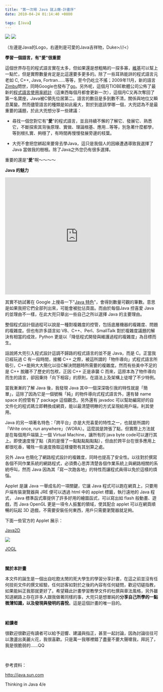 ```yaml
---
title: "第一次喝 Java 就上癮-計畫序"
date: 2010-04-24 01:14:40 +0800

tags: [Java]
---
```

![](/images/cssula-blog/javaLogo.png)
![](/images/cssula-blog/duke.png)

（左邊是Java的Logo，右邊則是可愛的Java吉祥物，Duke&gt;///&lt;）

<!--more-->

<strong>學習一個語言，有"愛"很重要</strong>

<strong> </strong>這個世界存在的程式語言實在太多，但如果還是想粗略的一探多寡，<a href="http://en.wikipedia.org/wiki/List_of_programming_languages" target="_blank">維基</a>可以幫上一點忙，但是實際數量肯定是比這還要多更多的。除了一些耳熟能詳的程式語言元老如 C, C++, Java, Fortran……等等，至今仍屹立不搖；2009年11月，新的語言<a href="http://www.zimbu.org/" target="_blank">Zimbu</a>問世，同時Google也發布了<a href="http://golang.org/" target="_blank">go</a>。另外呢，這個月TIOBE軟體公司公佈了最新的<a href="http://www.tiobe.com/index.php/content/paperinfo/tpci/index.html" target="_blank">程式語言使用率統計</a>（這東西每個月都會更新一次），這個月C又再次奪回了第一名寶座，Java被C領先位居第二。語言的數目是多到數不清，關係與地位又瞬息萬變。然而儘管語言的種類是如此龐大，對於到底該學哪一個，大兜認為不是最重要的議題，於此大兜想分享一些建議：

* 尋找一個您對它有"<strong>愛</strong>"的程式語言，並且持續不懈的了解它、發展它、熟悉它，不斷探索其背後原理、實做、理論根基、應用…等等，別急著什麼都學，等到根扎實、夠穩了，有時間再慢慢發展旁邊的枝葉。

* 大兜不會把您綁起來要脅去學Java，這只是我個人的因緣遭遇導致我選擇了 Java 當做我的樹根。除了Java之外您仍有很多選擇。

重要的還是"<strong>愛</strong>"啊～～～～<strong> </strong>

<strong>Java 的魅力</strong>

<object classid="clsid:d27cdb6e-ae6d-11cf-96b8-444553540000" width="480" height="385" codebase="http://download.macromedia.com/pub/shockwave/cabs/flash/swflash.cab#version=6,0,40,0">







<embed type="application/x-shockwave-flash" width="480" height="385" src="http://www.youtube.com/v/SRLU1bJSLVg&amp;hl=zh_TW&amp;fs=1&amp;rel=0" allowscriptaccess="always" allowfullscreen="true"></embed></object>


其實不妨試著在 Google 上搜尋一下"<a href="http://www.google.com.tw/search?source=ig&amp;hl=zh-TW&amp;rlz=&amp;=&amp;q=java+%E7%89%B9%E8%89%B2&amp;meta=lr%3D&amp;aq=f&amp;aqi=g1&amp;aql=&amp;oq=&amp;gs_rfai=" target="_blank">Java 特色</a>"，會得到數量可觀的筆數。意思是如果我把它們全部列出來，可能會被批佔頁面。而由於每個Java 控喜愛 Java 的並理由不一樣，在此大兜只舉出一些自己之所以選擇 Java 的主要理由。

整個程式設計個過程可以說是一種對複雜度的控管，包括底層機器的複雜度、問題的複雜度。但也有許多語言如 VB、C++、Perl、SmallTalk 對於複雜度議題的解決有相當的成效，Python 更是以「降低程式開發與維護過程的複雜度」為目標而生。

話說將大兜引入程式設計這調不歸路的程式語言的並不是 Java，而是 C。正當我已經玩過 C 有一段時間，接觸 C++ 之際，被這所謂的「物件導向」式程式語言所吸引，C++能夠大大簡化以往C解決問題時所需要的複雜度。然而有些美中不足的是 C++ 脫離不了歷史的包袱，正因 C++ 正是承襲 C 而來，這原本為了物件導向而生的語言，卻因秉持「向下相容」的原則，在語法上及架構上徒增了不少特例。

當我漸漸的了解 Java 後，我發現 Java 其中一個深深吸引我的特性就是「簡單」，這除了因為它是一個號稱「純」的物件導向式程式語言外，還有替 name space 的控管有了 package 這個觀念。另外還有 javadoc 可以幫助編寫好的自文件化的程式碼立即轉換成網頁，能以最清楚明瞭的方式呈現給用戶端，利其使用。

Java 的另一項著名特色：「跨平台」亦是大兜喜愛的特性之一，也就是所謂的「Write once, run anywhere」（WORA）。這麼說是誇張了點，但實際上方法就是在每個用戶端裝上一個 Virtual Machine，讓所有的 java byte code可以運行其上。即使速度慢了點（真的是慢了一點點點點點點），但由於跨平台在很多應用上都很吃香，犧牲一些速度換取這樣優勢有其划算之處。

另外 Java 也簡化了網路程式設計的複雜度，同時也提高了安全性。以往對於撰寫各個不同作業系統的網路程式，必須費心思弄清楚各個作業系統上與網路相關的系統呼叫，然而 Java 因為其「寫一次跑各地」的特性而讓程式員得以免於這樣的煩惱。

Applet 是讓 Java 一舉成名的一項關鍵，它讓 Java 程式可以跑在網頁上，只要用戶端有裝瀏覽器與 JRE 便可以透過 html 中的 applet 標籤，執行遠地的 Java 程式， Java 標準函式庫提供了許多好用的繪圖函式，可以寫出如 flash 般動畫、遊戲，而 Java OpenGL 更是一項令人振奮的領域，使其配合 applet 可以在網頁順暢的玩起 3D 遊戲，不需要安裝任何東西，用戶只需要瀏覽器就足夠。

下面一些官方的 Applet 展示：

<a href="http://java.sun.com/products/java-media/2D/samples/java2demo/Java2Demo.html" target="_blank">Java2D</a>

<a href="http://java.sun.com/products/java-media/2D/samples/java2demo/Java2Demo.html" target="_blank">![](/images/cssula-blog/Screenshot-17.png)</a>

<a href="https://jogl-demos.dev.java.net/applettest.html" target="_blank">JOGL</a>

<br class="spacer_" />

<strong>關於本計畫</strong>

本文件的誕生是一個出自吃飽太閒的死大學生的學習分享計畫，在這之前並沒有任何技術文件的撰文經驗，任何訪客如對於之後的內容有任何疑問，歡迎切磋指教，如果能糾正我那就更好了。希望藉此計畫學習教學文件的杜撰與章法風格，另外雖知道網路上存在許多人跟我做著同樣的事，大兜只是想單純的<strong>分享自己所學的一點微薄知識，以及發現與發明的喜悅</strong>。這是這個計畫的唯一目的。

<br class="spacer_" />

<strong>給讀者</strong>

很歡迎很歡迎有讀者可以給予迴響、建議與指正，甚至一起討論，因為討論往往可以激盪出美麗火花，我很喜歡。只是萬一我哪裡錯了盡量不要大聲嗆我，拜託了，我是很脆弱的……QQ

<br class="spacer_" />

參考資料：

http://java.sun.com

Thinking in Java 4/e